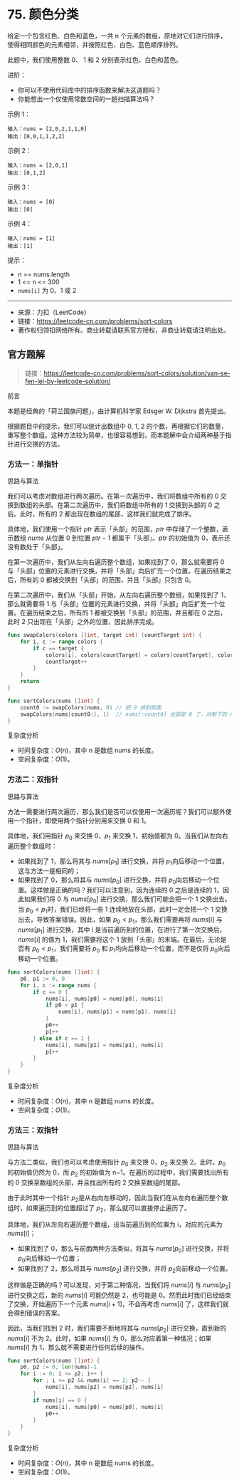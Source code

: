 


# 75. 颜色分类

给定一个包含红色、白色和蓝色，一共 n 个元素的数组，原地对它们进行排序，使得相同颜色的元素相邻，并按照红色、白色、蓝色顺序排列。

此题中，我们使用整数 0、 1 和 2 分别表示红色、白色和蓝色。

进阶：

- 你可以不使用代码库中的排序函数来解决这道题吗？
- 你能想出一个仅使用常数空间的一趟扫描算法吗？

示例 1：

```
输入：nums = [2,0,2,1,1,0]
输出：[0,0,1,1,2,2]
```

示例 2：

```
输入：nums = [2,0,1]
输出：[0,1,2]
```

示例 3：

```
输入：nums = [0]
输出：[0]
```

示例 4：

```
输入：nums = [1]
输出：[1]
```

提示：

- n == nums.length
- 1 <= n <= 300
- `nums[i]` 为 0、1 或 2

--------------------

- 来源：力扣（LeetCode）
- 链接：https://leetcode-cn.com/problems/sort-colors
- 著作权归领扣网络所有。商业转载请联系官方授权，非商业转载请注明出处。


## 官方题解

> 链接：https://leetcode-cn.com/problems/sort-colors/solution/yan-se-fen-lei-by-leetcode-solution/

前言

本题是经典的「荷兰国旗问题」，由计算机科学家 Edsger W. Dijkstra 首先提出。

根据题目中的提示，我们可以统计出数组中 0, 1, 2 的个数，再根据它们的数量，重写整个数组。这种方法较为简单，也很容易想到，而本题解中会介绍两种基于指针进行交换的方法。

### 方法一：单指针

思路与算法

我们可以考虑对数组进行两次遍历。在第一次遍历中，我们将数组中所有的 0 交换到数组的头部。在第二次遍历中，我们将数组中所有的 1 交换到头部的 0 之后。此时，所有的 2 都出现在数组的尾部，这样我们就完成了排序。

具体地，我们使用一个指针 $\textit{ptr}$ 表示「头部」的范围，$\textit{ptr}$ 中存储了一个整数，表示数组 $\textit{nums}$ 从位置 0 到位置 $\textit{ptr}-1$ 都属于「头部」。$\textit{ptr}$ 的初始值为 0，表示还没有数处于「头部」。

在第一次遍历中，我们从左向右遍历整个数组，如果找到了 0，那么就需要将 0 与「头部」位置的元素进行交换，并将「头部」向后扩充一个位置。在遍历结束之后，所有的 0 都被交换到「头部」的范围，并且「头部」只包含 0。

在第二次遍历中，我们从「头部」开始，从左向右遍历整个数组，如果找到了 1，那么就需要将 1 与「头部」位置的元素进行交换，并将「头部」向后扩充一个位置。在遍历结束之后，所有的 1 都被交换到「头部」的范围，并且都在 0 之后，此时 2 只出现在「头部」之外的位置，因此排序完成。

```go
func swapColors(colors []int, target int) (countTarget int) {
    for i, c := range colors {
        if c == target {
            colors[i], colors[countTarget] = colors[countTarget], colors[i]
            countTarget++
        }
    }
    return
}

func sortColors(nums []int) {
    count0 := swapColors(nums, 0) // 把 0 排到前面
    swapColors(nums[count0:], 1)  // nums[:count0] 全部是 0 了，对剩下的 nums[count0:] 把 1 排到前面
}
```

复杂度分析

- 时间复杂度：$O(n)$，其中 n 是数组 nums 的长度。
- 空间复杂度：$O(1)$。

### 方法二：双指针

思路与算法

方法一需要进行两次遍历，那么我们是否可以仅使用一次遍历呢？我们可以额外使用一个指针，即使用两个指针分别用来交换 0 和 1。

具体地，我们用指针 $p_0$​ 来交换 0，$p_1$​ 来交换 1，初始值都为 0。当我们从左向右遍历整个数组时：

- 如果找到了 1，那么将其与 $\textit{nums}[p_1]$ 进行交换，并将 $p_1$​ 向后移动一个位置，这与方法一是相同的；
- 如果找到了 0，那么将其与 $\textit{nums}[p_0]$ 进行交换，并将 $p_0$​ 向后移动一个位置。这样做是正确的吗？我们可以注意到，因为连续的 0 之后是连续的 1，因此如果我们将 0 与 $\textit{nums}[p_0]$ 进行交换，那么我们可能会把一个 1 交换出去。当 $p_0 < p_1$​ 时，我们已经将一些 1 连续地放在头部，此时一定会把一个 1 交换出去，导致答案错误。因此，如果 $p_0 < p_1$​，那么我们需要再将 $\textit{nums}[i]$ 与 $\textit{nums}[p_1]$ 进行交换，其中 i 是当前遍历到的位置，在进行了第一次交换后，$\textit{nums}[i]$ 的值为 1，我们需要将这个 1 放到「头部」的末端。在最后，无论是否有 $p_0 < p_1$​，我们需要将 $p_0$​ 和 $p_1$​ 均向后移动一个位置，而不是仅将 $p_0$​ 向后移动一个位置。

```go
func sortColors(nums []int) {
    p0, p1 := 0, 0
    for i, c := range nums {
        if c == 0 {
            nums[i], nums[p0] = nums[p0], nums[i]
            if p0 < p1 {
                nums[i], nums[p1] = nums[p1], nums[i]
            }
            p0++
            p1++
        } else if c == 1 {
            nums[i], nums[p1] = nums[p1], nums[i]
            p1++
        }
    }
}
```

复杂度分析

- 时间复杂度：$O(n)$，其中 n 是数组 nums 的长度。
- 空间复杂度：$O(1)$。

### 方法三：双指针

思路与算法

与方法二类似，我们也可以考虑使用指针 $p_0$​ 来交换 0，$p_2$​ 来交换 2。此时，$p_0$​ 的初始值仍然为 0，而 $p_2$​ 的初始值为 n−1。在遍历的过程中，我们需要找出所有的 0 交换至数组的头部，并且找出所有的 2 交换至数组的尾部。

由于此时其中一个指针 $p_2$​ 是从右向左移动的，因此当我们在从左向右遍历整个数组时，如果遍历到的位置超过了 $p_2$​，那么就可以直接停止遍历了。

具体地，我们从左向右遍历整个数组，设当前遍历到的位置为 i，对应的元素为 $\textit{nums}[i]$；

- 如果找到了 0，那么与前面两种方法类似，将其与 $\textit{nums}[p_0]$ 进行交换，并将 $p_0$​ 向后移动一个位置；
- 如果找到了 2，那么将其与 $\textit{nums}[p_2]$ 进行交换，并将 $p_2$​ 向前移动一个位置。

这样做是正确的吗？可以发现，对于第二种情况，当我们将 $\textit{nums}[i]$ 与 $\textit{nums}[p_2]$ 进行交换之后，新的 $\textit{nums}[i]$ 可能仍然是 2，也可能是 0。然而此时我们已经结束了交换，开始遍历下一个元素 $\textit{nums}[i+1]$，不会再考虑 $\textit{nums}[i]$ 了，这样我们就会得到错误的答案。

因此，当我们找到 2 时，我们需要不断地将其与 $\textit{nums}[p_2]$ 进行交换，直到新的 $\textit{nums}[i]$ 不为 2。此时，如果 $\textit{nums}[i]$ 为 0，那么对应着第一种情况；如果 $\textit{nums}[i]$ 为 1，那么就不需要进行任何后续的操作。

```go
func sortColors(nums []int) {
    p0, p2 := 0, len(nums)-1
    for i := 0; i <= p2; i++ {
        for ; i <= p2 && nums[i] == 2; p2-- {
            nums[i], nums[p2] = nums[p2], nums[i]
        }
        if nums[i] == 0 {
            nums[i], nums[p0] = nums[p0], nums[i]
            p0++
        }
    }
}
```

复杂度分析

- 时间复杂度：$O(n)$，其中 n 是数组 nums 的长度。
- 空间复杂度：$O(1)$。
